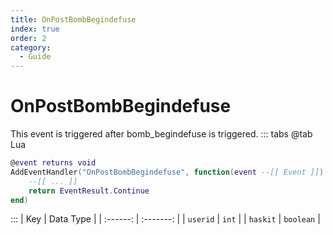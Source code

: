 ```yaml
---
title: OnPostBombBegindefuse
index: true
order: 2
category:
  - Guide
---
```


# OnPostBombBegindefuse
This event is triggered after bomb_begindefuse is triggered.
::: tabs
@tab Lua
```lua
@event returns void
AddEventHandler("OnPostBombBegindefuse", function(event --[[ Event ]])
    --[[ ... ]]
    return EventResult.Continue
end)
```

:::
|    Key   | Data Type |
| :------: | :-------: |
| `userid` |   `int`   |
| `haskit` | `boolean` |